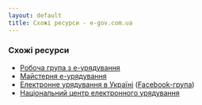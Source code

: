 ```yaml
---
layout: default
title: Схожі ресурси - e-gov.com.ua
---
```


### Схожі ресурси

 * [Робоча група з е-урядування](http://etransformation.org.ua/)
 * [Майстерня е-урядування](http://www.e-gov.in.ua/)
 * [Електронне урядування в Україні](https://egovua.wordpress.com/) ([Facebook-група](https://www.facebook.com/groups/egov.ua))
 * [Національний центр електронного урядування](https://www.facebook.com/nc.gov.ua)
